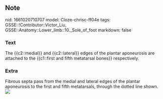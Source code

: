## Note
nid: 1661020710707
model: Cloze-chrisc-ff04e
tags: GSSE::!Contributor::Victor_Liu, GSSE::Anatomy::Lower_limb::10._Sole_of_foot
markdown: false

### Text
The {{c2::medial}} and {{c2::lateral}} edges of the plantar aponeurosis are attached to the {{c1::first and fifth metatarsal bones}} respectively.

### Extra
<div>Fibrous septa pass from the medial and lateral edges of the
plantar aponeurosis to the first and fifth metatarsals, through the
dotted line shown. <img src= 
"paste-7ff283196544c0d11b00d1c333ba645c07409e42.jpg"></div>
